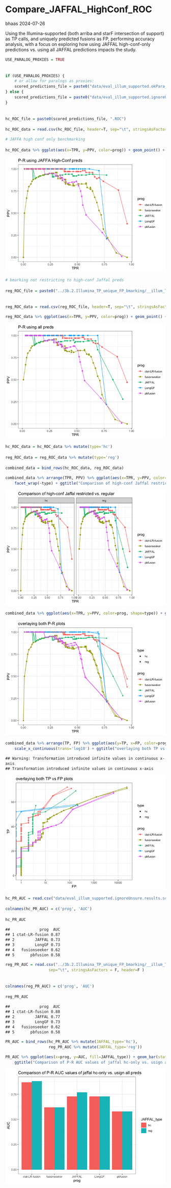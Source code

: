 Compare_JAFFAL_HighConf_ROC
================
bhaas
2024-07-26

Using the Illumina-supported (both arriba and starF intersection of
support) as TP calls, and uniquely predicted fusions as FP, performing
accuracy analysis, with a focus on exploring how using JAFFAL
high-conf-only predictions vs. using all JAFFAL predictions impacts the
study.

``` r
USE_PARALOG_PROXIES = TRUE


if (USE_PARALOG_PROXIES) {
    # or allow for paralogs as proxies:
    scored_predictions_file = paste0("data/eval_illum_supported.okPara_ignoreUnsure.results.scored")
} else {
    scored_predictions_file = paste0("data/eval_illum_supported.ignoreUnsure.results.scored")
}


hc_ROC_file = paste0(scored_predictions_file, ".ROC")

hc_ROC_data = read.csv(hc_ROC_file, header=T, sep="\t", stringsAsFactors = F)
```

``` r
# JAFFA high conf only benchmarking

hc_ROC_data %>% ggplot(aes(x=TPR, y=PPV, color=prog)) + geom_point() + geom_line() + theme_bw() + ggtitle("P-R using JAFFA High-Conf preds")
```

![](Compare_JAFFAL_HighConf_ROC_files/figure-gfm/unnamed-chunk-2-1.png)<!-- -->

``` r
# bmarking not restricting to high-conf Jaffal preds

reg_ROC_file = paste0("../3b.2.Illumina_TP_unique_FP_bmarking/__illum_TP_uniq_FP.arriba,starF/", scored_predictions_file, ".ROC") 


reg_ROC_data = read.csv(reg_ROC_file, header=T, sep="\t", stringsAsFactors = F)
```

``` r
reg_ROC_data %>% ggplot(aes(x=TPR, y=PPV, color=prog)) + geom_point() + geom_line() + theme_bw() + ggtitle("P-R using all preds")
```

![](Compare_JAFFAL_HighConf_ROC_files/figure-gfm/unnamed-chunk-4-1.png)<!-- -->

``` r
hc_ROC_data = hc_ROC_data %>% mutate(type='hc')

reg_ROC_data = reg_ROC_data %>% mutate(type='reg')

combined_data = bind_rows(hc_ROC_data, reg_ROC_data)
```

``` r
combined_data %>% arrange(TPR, PPV) %>% ggplot(aes(x=TPR, y=PPV, color=prog)) + geom_point() + geom_line() + theme_bw() +
    facet_wrap(~type) + ggtitle("Comparison of high-conf Jaffal restricted vs. regular")
```

![](Compare_JAFFAL_HighConf_ROC_files/figure-gfm/unnamed-chunk-6-1.png)<!-- -->

``` r
combined_data %>% ggplot(aes(x=TPR, y=PPV, color=prog, shape=type)) + geom_point() + geom_line() + theme_bw()  + ggtitle("overlaying both P-R plots")
```

![](Compare_JAFFAL_HighConf_ROC_files/figure-gfm/unnamed-chunk-7-1.png)<!-- -->

``` r
combined_data %>% arrange(TP, FP) %>% ggplot(aes(y=TP, x=FP, color=prog, shape=type)) + geom_point() + geom_line() + theme_bw() +
    scale_x_continuous(trans='log10') + ggtitle("overlaying both TP vs FP plots")
```

    ## Warning: Transformation introduced infinite values in continuous x-axis
    ## Transformation introduced infinite values in continuous x-axis

![](Compare_JAFFAL_HighConf_ROC_files/figure-gfm/unnamed-chunk-8-1.png)<!-- -->

``` r
hc_PR_AUC = read.csv("data/eval_illum_supported.ignoreUnsure.results.scored.PR.AUC", sep="\t", stringsAsFactors = F, header=F)

colnames(hc_PR_AUC) = c('prog', 'AUC')

hc_PR_AUC
```

    ##             prog  AUC
    ## 1 ctat-LR-fusion 0.87
    ## 2         JAFFAL 0.73
    ## 3         LongGF 0.73
    ## 4   fusionseeker 0.62
    ## 5       pbfusion 0.58

``` r
reg_PR_AUC = read.csv("../3b.2.Illumina_TP_unique_FP_bmarking/__illum_TP_uniq_FP.arriba,starF/data/eval_illum_supported.ignoreUnsure.results.scored.PR.AUC", 
                   sep="\t", stringsAsFactors = F, header=F )


colnames(reg_PR_AUC) = c('prog', 'AUC')

reg_PR_AUC
```

    ##             prog  AUC
    ## 1 ctat-LR-fusion 0.88
    ## 2         JAFFAL 0.77
    ## 3         LongGF 0.73
    ## 4   fusionseeker 0.62
    ## 5       pbfusion 0.58

``` r
PR_AUC = bind_rows(hc_PR_AUC %>% mutate(JAFFAL_type='hc'),
                   reg_PR_AUC %>% mutate(JAFFAL_type='reg'))
```

``` r
PR_AUC %>% ggplot(aes(x=prog, y=AUC, fill=JAFFAL_type)) + geom_bar(stat='identity', position='dodge') + theme_bw()  +
    ggtitle("Comparison of P-R AUC values of jaffal hc-only vs. usign all preds")
```

![](Compare_JAFFAL_HighConf_ROC_files/figure-gfm/unnamed-chunk-12-1.png)<!-- -->
